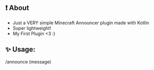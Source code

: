 ## ❗ About
- Just a VERY simple Minecraft Announcer plugin made with Kotlin
- Super lightweight!
- My First Plugin <3 :)

## ✨ Usage:
/announce (message)
